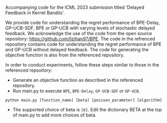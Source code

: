 Accompanying code for the ICML 2023 submission titled 'Delayed Feedback in Kernel Bandits'. 

We provide code for understanding the regret performance of BPE-Delay, GP-UCB-SDF, BPE or GP-UCB with varying levels of stochastic delayed feedback. We acknowledge the use of the code from the open source repository: https://github.com/lizihan97/BPE. The code in the refrenced repository contains code for understanding the regret performance of BPE and GP-UCB without delayed feedback. The code for generating the objective function is also from the referenced repository. 

In order to conduct experiments, follow these steps similar to those in the referenced repsoitory:
* Generate an objective function as described in the referenced repository.
* Run main.py to execute ```BPE```, ```BPE-Delay```, ```GP-UCB-SDF``` or ```GP-UCB```.

```python main.py [function_name] [beta] [poisson_parameter] [algorithm]```
* The supported choice of beta is ```[6]```. Edit the dictionary BETA at the top of main.py to add more choices of beta.
